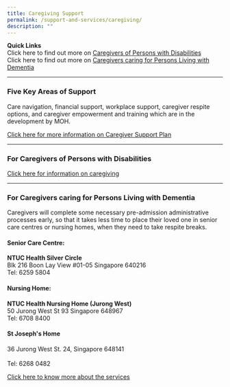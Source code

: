 ```yaml
---
title: Caregiving Support
permalink: /support-and-services/caregiving/
description: ""
---
```

**Quick Links**<br>
Click here to find out more on [Caregivers of Persons with Disabilities](#for-caregivers-of-persons-with-disabilities) <br>
Click here to find out more on [Caregivers caring for Persons Living with Dementia](#for-caregivers-caring-for-persons-living-with-dementia) 

---

### Five Key Areas of Support
Care navigation, financial support, workplace support, caregiver respite options, and caregiver empowerment and training which are in the development by MOH.

[Click here for more information on Caregiver Support Plan ](https://www.moh.gov.sg/caregiver-support)

------

### For Caregivers of Persons with Disabilities

[Click here for information on caregiving](https://www.google.com/url?q=https%3A%2F%2Fwww.enablingguide.sg%2Fcaring-for-caregivers%2Fempowering-caregivers&sa=D&sntz=1&usg=AOvVaw3_BVDNIekxIDmOzD1Y_IuO)

------

### For Caregivers caring for Persons Living with Dementia

Caregivers will complete some necessary pre-admission administrative processes early, so that it takes less time to place their loved one in senior care centres or nursing homes, when they need to take respite breaks.

#### Senior Care Centre:
<b>NTUC Health Silver Circle</b><br>
Blk 216 Boon Lay View #01-05 Singapore 640216<br>
Tel: 6259 5804
    

#### Nursing Home:
<b>NTUC Health Nursing Home (Jurong West)</b><br>
50 Jurong West St 93 Singapore 648967<br>
Tel: 6708 8400
    
#### St Joseph's Home
36 Jurong West St. 24, Singapore 648141<br>    
Tel: 6268 0482<br>
    
 [Click here to know more about the services](https://www.google.com/url?q=https%3A%2F%2Fstjh.org.sg%2Fwp-content%2Fuploads%2F2021%2F05%2FDusk-to-Dawn-official-brochure.pdf&sa=D&sntz=1&usg=AOvVaw2vokx7Q2QZ5pWsWvwOUpuR)